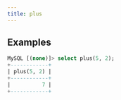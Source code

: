 ```yaml
---
title: plus
---
```


## Examples

```sql
MySQL [(none)]> select plus(5, 2);
+------------+
| plus(5, 2) |
+------------+
|          7 |
+------------+
```